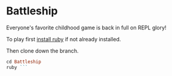 # Battleship

Everyone's favorite childhood game is back in full on REPL glory!

To play first [install ruby](https://www.ruby-lang.org/en/documentation/installation/) if not already installed.

Then clone down the branch.

``` ruby
cd Battleship
ruby ```
